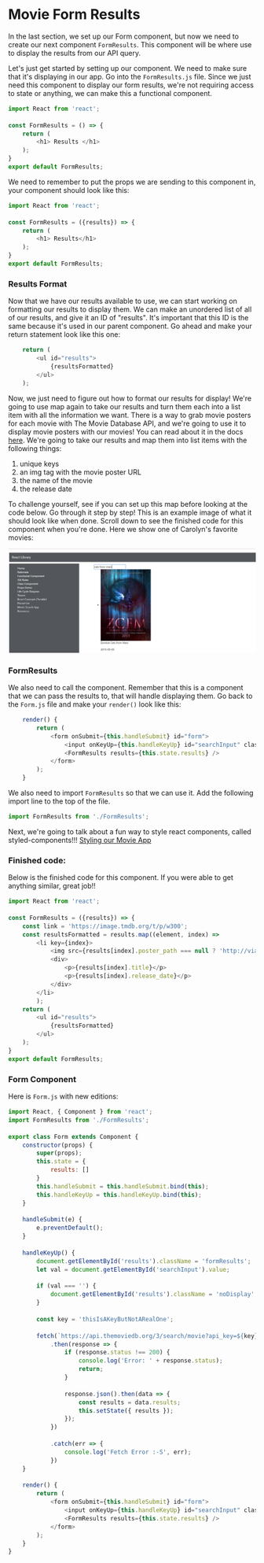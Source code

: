 # Movie Form Results

In the last section, we set up our Form component, but now we need to create our next component `FormResults`. This component will be where use to display the results from our API query. 

Let's just get started by setting up our component. We need to make sure that it's displaying in our app. Go into the `FormResults.js` file.  Since we just need this component to display our form results, we're not requiring access to state or anything, we can make this a functional component.

```js
import React from 'react';

const FormResults = () => {
    return (
        <h1> Results </h1>
    );
}
export default FormResults;
```
We need to remember to put the props we are sending to this component in, your component should look like this:

```js
import React from 'react';

const FormResults = ({results}) => {
    return (
        <h1> Results</h1>
    );
}
export default FormResults;
```

### Results Format
Now that we have our results available to use, we can start working on formatting our results to display them. We can make an unordered list of all of our results, and give it an ID of "results". It's important that this ID is the same because it's used in our parent component. Go ahead and make your return statement look like this one:

```js
    return (
        <ul id="results">
            {resultsFormatted}
        </ul>
    );
```


Now, we just need to figure out how to format our results for display! We're going to use map again to take our results and turn them each into a list item with all the information we want. There is a way to grab movie posters for each movie with The Movie Database API, and we're going to use it to display movie posters with our movies! You can read about it in the docs [here](https://developers.themoviedb.org/3/getting-started/images). We're going to take our results and map them into list items with the following things:
1. unique keys
2. an img tag with the movie poster URL
3. the name of the movie
4. the release date

To challenge yourself, see if you can set up this map before looking at the code below. Go through it step by step! This is an example image of what it should look like when done. Scroll down to see the finished code for this component when you're done. Here we show one of Carolyn's favorite movies:

![beauty](../../assets/8.4.2-zombie-cats-from-mars.PNG)


### FormResults

We also need to call the component. Remember that this is a component that we can pass the results to, that will handle displaying them. Go back to the `Form.js` file and make your `render()` look like this:

```js
    render() {
        return (
            <form onSubmit={this.handleSubmit} id="form">
                <input onKeyUp={this.handleKeyUp} id="searchInput" className="searchBar" type="text" placeholder="Search a movie" required />
                <FormResults results={this.state.results} />
            </form>
        );
    }
```

We also need to import `FormResults` so that we can use it. Add the following import line to the top of the file.
```js
import FormResults from './FormResults';
```

Next, we're going to talk about a fun way to style react components, called styled-components!!! 
[Styling our Movie App](4.3-movie-styled-components.md)


### Finished code:
Below is the finished code for this component. If you were able to get anything similar, great job!! 



```js
import React from 'react';

const FormResults = ({results}) => {
    const link = 'https://image.tmdb.org/t/p/w300';
    const resultsFormatted = results.map((element, index) =>
        <li key={index}>
            <img src={results[index].poster_path === null ? 'http://via.placeholder.com/640x960' : `${link}${results[index].poster_path}`} alt={`${results[index].title} poster`} className="resultPoster" />
            <div>
                <p>{results[index].title}</p>
                <p>{results[index].release_date}</p>
            </div>
        </li>
        );
    return (
        <ul id="results">
            {resultsFormatted}
        </ul>
    );
}
export default FormResults;
```






### Form Component
Here is `Form.js` with new editions:

```js
import React, { Component } from 'react';
import FormResults from './FormResults';

export class Form extends Component {
    constructor(props) {
        super(props);
        this.state = {
            results: []
        }
        this.handleSubmit = this.handleSubmit.bind(this);
        this.handleKeyUp = this.handleKeyUp.bind(this);
    }

    handleSubmit(e) {
        e.preventDefault();
    }

    handleKeyUp() {
        document.getElementById('results').className = 'formResults';
        let val = document.getElementById('searchInput').value;

        if (val === '') {
            document.getElementById('results').className = 'noDisplay';
        }

        const key = 'thisIsAKeyButNotARealOne';

        fetch(`https://api.themoviedb.org/3/search/movie?api_key=${key}&language=en-US&query=${val}&page=1&include_adult=false`)
            .then(response => {
                if (response.status !== 200) {
                    console.log('Error: ' + response.status);
                    return;
                }

                response.json().then(data => {
                    const results = data.results;
                    this.setState({ results });
                });
            })

            .catch(err => {
                console.log('Fetch Error :-S', err);
            })
    }

    render() {
        return (
            <form onSubmit={this.handleSubmit} id="form">
                <input onKeyUp={this.handleKeyUp} id="searchInput" className="searchBar" type="text" placeholder="Search a movie" required />
                <FormResults results={this.state.results} />
            </form>
        );
    }
}
```
